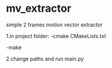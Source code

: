 # mv_extractor
simple 2 frames motion vector extractor

1.in project folder:
-cmake CMakeLists.txt

-make

2.change paths and run main.py
